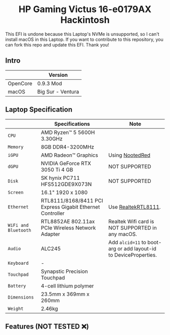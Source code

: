 # <div align="center">HP Gaming Victus 16-e0179AX Hackintosh</div> 

This EFI is undone because this Laptop's NVMe is unsupported, so I can't install macOS in this Laptop. If you want to contribute to this repository, you can fork this repo and update this EFI. Thank you!

## Intro

| | Version |
|-|---------|
| OpenCore | 0.9.3 Mod |
| macOS | Big Sur - Ventura |

## Laptop Specification

|                     | Specifications| Note |
| ---------------------------- | ---------------------- |------------------|
| ``CPU``| AMD Ryzen™ 5 5600H 3.30GHz |  |
| ``Memory``| 8GB DDR4-3200MHz |  |
| ``iGPU``| AMD Radeon™ Graphics | Using [NootedRed](https://github.com/NootInc/NootedRed) |
| ``dGPU``| NVIDIA GeForce RTX 3050 Ti 4 GB | NOT SUPPORTED |
| ``Disk``| SK hynix PC711 HFS512GDE9X073N | NOT SUPPORTED |
| ``Screen``| 16.1" 1920 x 1080 |    |
| ``Ethernet``| RTL8111/8168/8411 PCI Express Gigabit Ethernet Controller | Use [RealtekRTL8111](https://github.com/Mieze/RTL8111_driver_for_OS_X/releases). |
| ``WiFi and Bluetooth``| RTL8852AE 802.11ax PCIe Wireless Network Adapter | Realtek Wifi card is NOT SUPPORTED in any macOS. | 
| ``Audio``| ALC245 | Add `alcid=11` to boot-arg or add layout-id to DeviceProperties. |
| ``Keyboard``| - |  |
| ``Touchpad``| Synapstic Precision Touchpad |  |
| ``Battery``| 4-cell lithium polymer | |
| ``Dimensions``| 23.5mm x 369mm x 260mm |     |
| ``Weight``| 2.46kg |     |

## Features (NOT TESTED ❌)

